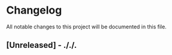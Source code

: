 # Changelog

All notable changes to this project will be documented in this file.

## [Unreleased] - ././.
